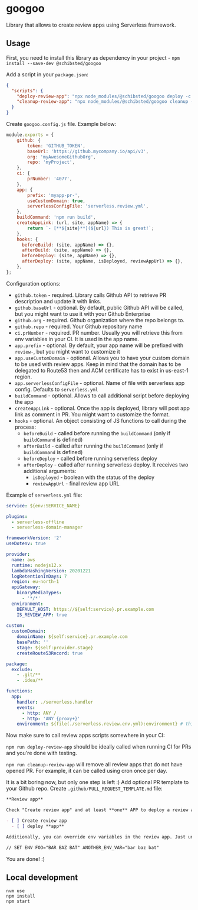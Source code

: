 # googoo

Library that allows to create review apps using Serverless framework.

## Usage

First, you need to install this library as dependency in your project - `npm install --save-dev @schibsted/googoo`

Add a script in your `package.json`:
```json
{
  "scripts": {
    "deploy-review-app": "npx node_modules/@schibsted/googoo deploy -c googoo.config.js",
    "cleanup-review-app": "npx node_modules/@schibsted/googoo cleanup -c googoo.config.js"
  }
}
```

Create `googoo.config.js` file. Example below:

```js
module.exports = {
    github: {
        token: 'GITHUB_TOKEN',
        baseUrl: 'https://github.mycompany.io/api/v3',
        org: 'myAwesomeGithubOrg',
        repo: 'myProject',
    },
    ci: {
        prNumber: '4077',
    },
    app: {
        prefix: 'myapp-pr-',
        useCustomDomain: true,
        serverlessConfigFile: 'serverless.review.yml',
    },
    buildCommand: 'npm run build',
    createAppLink: (url, site, appName) => {
        return `- [**${site}**](${url}) This is great!`;
    },
    hooks: {
      beforeBuild: (site, appName) => {},
      afterBuild: (site, appName) => {},
      beforeDeploy: (site, appName) => {},
      afterDeploy: (site, appName, isDeployed, reviewAppUrl) => {},
    },
};

```

Configuration options:
* `github.token` - required. Library calls Github API to retrieve PR description and update it with links.
* `github.baseUrl` - optional. By default, public Github API will be called, but you might want to use it with your Github Enterprise
* `github.org` - required. Github organization where the repo belongs to.
* `github.repo` - required. Your Github repository name
* `ci.prNumber` - required. PR number. Usually you will retrieve this from env variables in your CI. It is used in the app name.
* `app.prefix` - optional. By default, your app name will be prefixed with `review-`, but you might want to customize it
* `app.useCustomDomain` - optional. Allows you to have your custom domain to be used with review apps. Keep in mind that the domain has to be delegated to Route53 then and ACM certificate has to exist in us-east-1 region.
* `app.serverlessConfigFile` - optional. Name of file with serverless app config. Defaults to `serverless.yml`
* `buildCommand` - optional. Allows to call additional script before deploying the app
* `createAppLink` - optional. Once the app is deployed, library will post app link as comment in PR. You might want to customize the format.
* `hooks` - optional. An object consisting of JS functions to call during the process:
  * `beforeBuild` - called before running the `buildCommand` (only if `buildCommand` is defined)
  * `afterBuild` - called after running the `buildCommand` (only if `buildCommand` is defined)
  * `beforeDeploy` - called before running serverless deploy
  * `afterDeploy` - called after running serverless deploy. It receives two additional arguments:
    - `isDeployed` - boolean with the status of the deploy
    - `reviewAppUrl` - final review app URL

Example of `serverless.yml` file:

```yaml
service: ${env:SERVICE_NAME}

plugins:
  - serverless-offline
  - serverless-domain-manager

frameworkVersion: '2'
useDotenv: true

provider:
  name: aws
  runtime: nodejs12.x
  lambdaHashingVersion: 20201221
  logRetentionInDays: 7
  region: eu-north-1
  apiGateway:
    binaryMediaTypes:
      - '*/*'
  environment:
    DEFAULT_HOST: https://${self:service}.pr.example.com
    IS_REVIEW_APP: true
  
custom:
  customDomain:
    domainName: ${self:service}.pr.example.com
    basePath: ''
    stage: ${self:provider.stage}
    createRoute53Record: true

package:
  exclude:
    - .git/**
    - .idea/**

functions:
  app:
    handler: ./serverless.handler
    events:
      - http: ANY /
      - http: 'ANY {proxy+}'
    environment: ${file(./serverless.review.env.yml):environment} # this is optional - you can use it to be able to set env variables in PR description
```

Now make sure to call review apps scripts somewhere in your CI:

`npm run deploy-review-app` should be ideally called when running CI for PRs and you're done with testing.

`npm run cleanup-review-app` will remove all review apps that do not have opened PR. For example, it can be called using cron once per day.

It is a bit boring now, but only one step is left :) Add optional PR template to your Github repo. Create `.github/PULL_REQUEST_TEMPLATE.md` file:

```markdown
**Review app**

Check "Create review app" and at least **one** APP to deploy a review app. **Note** that you can deploy multiple review apps at once by checking several publications.

- [ ] Create review app
  - [ ] deploy **app**

Additionally, you can override env variables in the review app. Just uncomment the line below and fill in with your desired values.

// SET ENV FOO="BAR BAZ BAT" ANOTHER_ENV_VAR="bar baz bat"
```

You are done! :) 

## Local development

```
nvm use
npm install
npm start
```
